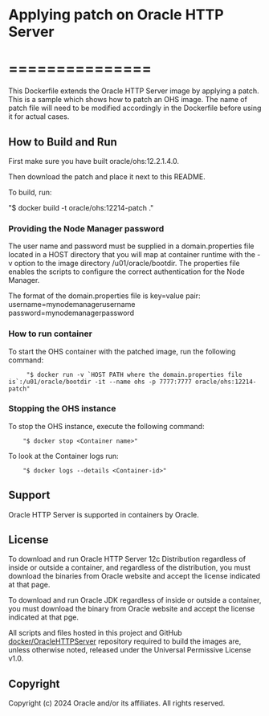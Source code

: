 # Applying patch on Oracle HTTP Server 
# ===============
This Dockerfile extends the Oracle HTTP Server image by applying a patch. This is a sample which shows how to patch an OHS image.
The name of patch file will need to be modified accordingly in the Dockerfile before using it for actual cases.

## How to Build and Run

First make sure you have built oracle/ohs:12.2.1.4.0.

Then download the patch and place it next to this README.

To build, run:
      
   "$ docker build  -t oracle/ohs:12214-patch ."


### Providing the Node Manager password
The user name and password must be supplied in a domain.properties file located in a HOST directory that you will map at container runtime with the -v option to the image directory /u01/oracle/bootdir. The properties file enables the scripts to configure the correct authentication for the Node Manager.

The format of the domain.properties file is key=value pair:
username=mynodemanagerusername
password=mynodemanagerpassword

### How to run container


To start the OHS container with the patched image, run the following command:

         "$ docker run -v `HOST PATH where the domain.properties file is`:/u01/oracle/bootdir -it --name ohs -p 7777:7777 oracle/ohs:12214-patch"


### Stopping the  OHS instance
To stop the OHS instance, execute the following command:

        "$ docker stop <Container name>"


To look at the Container logs run:

        "$ docker logs --details <Container-id>"


## Support
Oracle HTTP Server is supported in containers by Oracle.


## License
To download and run Oracle HTTP Server 12c Distribution regardless of inside or outside a container, and regardless of the distribution, you must download the binaries from Oracle website and accept the license indicated at that page.

To download and run Oracle JDK regardless of inside or outside a container, you must download the binary from Oracle website and accept the license indicated at that pge.

All scripts and files hosted in this project and GitHub [docker/OracleHTTPServer](./) repository required to build the images are, unless otherwise noted, released under the Universal Permissive License v1.0.

## Copyright
Copyright (c) 2024 Oracle and/or its affiliates. All rights reserved.

